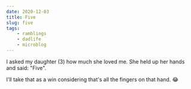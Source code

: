 ```yaml
---
date: 2020-12-03
title: Five
slug: five
tags:
    - ramblings
    - dadlife
    - microblog
---
```


I asked my daughter (3) how much she loved me.
She held up her hands and said: "Five".

I'll take that as a win considering that's all the fingers on that hand. 😂
